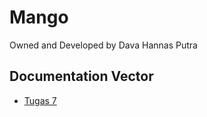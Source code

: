 # Mango

Owned and Developed by Dava Hannas Putra

## Documentation Vector
- [Tugas 7](docs/TUGAS7.md)